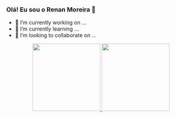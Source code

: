 ### Olá! Eu sou o Renan Moreira 👋

- 🔭 I’m currently working on ...
- 🌱 I’m currently learning ...
- 👯 I’m looking to collaborate on ...

<div align="center">
  <a href="https://github.com/RenanMoreiraDev">
  <img height="180em" src="https://github-readme-stats.vercel.app/api?username=RenanMoreiraDev&show_icons=true&theme=dracula&include_all_commits=true&count_private=true"/>
  <img height="180em" src="https://github-readme-stats.vercel.app/api/top-langs/?username=RenanMoreiraDev&layout=compact&langs_count=7&theme=dracula"/>
</div>
